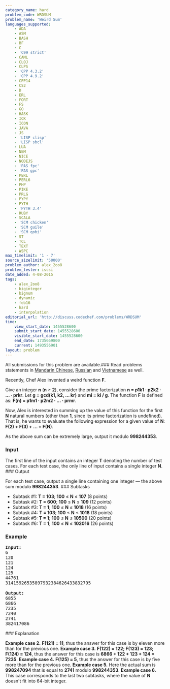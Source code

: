 ```yaml
---
category_name: hard
problem_code: WRDSUM
problem_name: 'Weird Sum'
languages_supported:
    - ADA
    - ASM
    - BASH
    - BF
    - C
    - 'C99 strict'
    - CAML
    - CLOJ
    - CLPS
    - 'CPP 4.3.2'
    - 'CPP 4.9.2'
    - CPP14
    - CS2
    - D
    - ERL
    - FORT
    - FS
    - GO
    - HASK
    - ICK
    - ICON
    - JAVA
    - JS
    - 'LISP clisp'
    - 'LISP sbcl'
    - LUA
    - NEM
    - NICE
    - NODEJS
    - 'PAS fpc'
    - 'PAS gpc'
    - PERL
    - PERL6
    - PHP
    - PIKE
    - PRLG
    - PYPY
    - PYTH
    - 'PYTH 3.4'
    - RUBY
    - SCALA
    - 'SCM chicken'
    - 'SCM guile'
    - 'SCM qobi'
    - ST
    - TCL
    - TEXT
    - WSPC
max_timelimit: '1 - 7'
source_sizelimit: '50000'
problem_author: alex_2oo8
problem_tester: iscsi
date_added: 4-08-2015
tags:
    - alex_2oo8
    - biginteger
    - bignum
    - dynamic
    - feb16
    - hard
    - interpolation
editorial_url: 'http://discuss.codechef.com/problems/WRDSUM'
time:
    view_start_date: 1455528600
    submit_start_date: 1455528600
    visible_start_date: 1455528600
    end_date: 1735669800
    current: 1493556901
layout: problem
---
```

All submissions for this problem are available.###  Read problems statements in [Mandarin Chinese](http://www.codechef.com/download/translated/FEB16/mandarin/WRDSUM.pdf), [Russian](http://www.codechef.com/download/translated/FEB16/russian/WRDSUM.pdf) and [Vietnamese](http://www.codechef.com/download/translated/FEB16/vietnamese/WRDSUM.pdf) as well.

Recently, Chef Alex invented a weird function **F**.

Give an integer **n** (**n** ≥ **2**), consider the prime factorization **n = p1k1 · p2k2 · … · prkr**.
Let **g = gcd(k1, k2, … kr)** and **mi = ki / g**.
The function **F** is defined as: **F(n) = p1m1 · p2m2 · … · prmr**.

Now, Alex is interested in summing up the value of this function for the first **N** natural numbers (other than **1**, since its prime factorization is undefined). That is, he wants to evaluate the following expression for a given value of **N**: **F(2) + F(3) + … + F(N)**.

As the above sum can be extremely large, output it modulo **998244353**.

### Input

The first line of the input contains an integer **T** denoting the number of test cases. 
For each test case, the only line of input contains a single integer **N**. ### Output

For each test case, output a single line containing one integer — the above sum modulo **998244353**. ### Subtasks

- Subtask #1: **T = 103**; **100** ≤ **N** ≤ **107** (8 points)
- Subtask #2: **T = 600**; **100** ≤ **N** ≤ **109** (12 points)
- Subtask #3: **T = 1**; **100** ≤ **N** ≤ **1018** (16 points)
- Subtask #4: **T = 103**; **100** ≤ **N** ≤ **1018** (18 points)
- Subtask #5: **T = 1**; **100** ≤ **N** ≤ **10500** (20 points)
- Subtask #6: **T = 1**; **100** ≤ **N** ≤ **102016** (26 points)

### Example

<pre><b>Input:</b>
6
120
121
124
125
44761
31415926535897932384626433832795

<b>Output:</b>
6855
6866
7235
7240
2741
382417086
</pre>### Explanation

**Example case 2.** **F(121) = 11**, thus the answer for this case is by eleven more than for the previous one. **Example case 3.** **F(122) = 122; F(123) = 123; F(124) = 124**, thus the answer for this case is **6866 + 122 + 123 + 124 = 7235**. **Example case 4.** **F(125) = 5**, thus the answer for this case is by five more than for the previous one. **Example case 5.** Here the actual sum is **998247094** that is equal to **2741** modulo **998244353**. **Example case 6.** This case corresponds to the last two subtasks, where the value of **N** doesn't fit into 64-bit integer.
